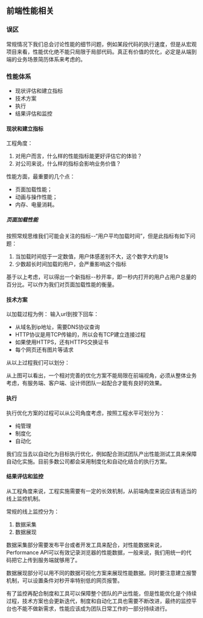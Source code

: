## 前端性能相关

### 误区
常规情况下我们总会讨论性能的细节问题，例如某段代码的执行速度，但是从宏观项目来看，性能优化绝不能只局限于局部代码。真正有价值的优化，必定是从端到端的业务场景简历体系来考虑的。

### 性能体系
* 现状评估和建立指标
* 技术方案
* 执行
* 结果评估和监控

#### 现状和建立指标
工程角度：
1. 对用户而言，什么样的性能指标能更好评估它的体验？
2. 对公司来说，什么样的指标会影响业务价值？

性能方面，最重要的几个点：
* 页面加载性能；
* 动画与操作性能；
* 内存、电量消耗。

##### 页面加载性能
按照常规思维我们可能会关注的指标--“用户平均加载时间”，但是此指标有如下问题：
1. 当加载时间低于一定数值，用户体感差别不大，这个数字大约是1s
2. 少数超长时间加载的用户，会严重影响这个指标

基于以上考虑，可以得出一个新指标--秒开率，即一秒内打开的用户占用户总量的百分比。可以作为我们对页面加载性能的衡量。

#### 技术方案
以加载过程为例：
输入url到按下回车：

* 从域名到ip地址，需要DNS协议查询
* HTTP协议是用TCP传输的，所以会有TCP建立连接过程
* 如果使用HTTPS，还有HTTPS交换证书
* 每个网页还有图片等请求

从以上过程我们可以划分：

从上图可以看出，一个相对完善的优化方案不能局限在前端视角，必须从整体业务考虑，有服务端、客户端、设计师团队一起配合才能有良好的效果。

#### 执行
执行优化方案的过程可以从公司角度考虑，按照工程水平可划分为：
* 纯管理
* 制度化
* 自动化

我们应当去以自动化为目标执行优化，例如配合测试团队产出性能测试工具来保障自动化实施。目前多数公司都会采用制度化和自动化结合的执行方案。

#### 结果评估和监控
从工程角度来说，工程实施需要有一定的长效机制，从前端角度来说应该有适当的线上监控机制。

常规的线上监控分为：
1. 数据采集
2. 数据展现

数据采集部分需要发布平台或者开发工具来配合，对性能数据来说，Performance API可以有效记录浏览器的性能数据，一般来说，我们用统一的代码把它上传到服务端就够用了。

数据展现部分可以用不同的数据可视化方案来展现性能数据。同时要注意建立报警机制，可以设置条件对秒开率特别低的网页报警。

有了监控再配合制度和工具可以保障整个团队的产出性能，但是性能优化是个持续过程，技术方案也会更新迭代，制度和自动化工具也需要不断改进，最终的监控平台也不能不做新需求，性能应该成为团队日常工作的一部分持续进行。
